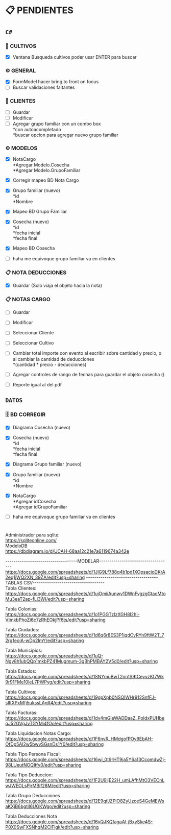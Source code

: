 # 📋 PENDIENTES



<!-- ============================================
INSTRUCCIONES DE USO:
Cambiar [ ] por [x]
============================================ -->

## `C#`

### 🌱 CULTIVOS
- [X] Ventana Busqueda cultivos poder usar ENTER para buscar

### ⚙️ GENERAL
- [X] FormModel hacer bring to front on focus
- [ ] Buscar validaciones faltantes

### 👥 CLIENTES
- [ ] Guardar
- [ ] Modificar
- [ ] Agregar grupo familiar con un combo box<br>
      *con autoacompletado<br>
      *buscar opcion para agregar nuevo grupo familiar <br>
      
### ⚙️ MODELOS 
- [X] NotaCargo <br>
      *Agregar Modelo.Cosecha<br>
      *Agregar Modelo.GrupoFamiliar<br>
- [X] Corregir mapeo BD  Nota Cargo
- [X] Grupo familiar (nuevo)<br>
      *id<br>
      *Nombre<br>
- [X] Mapeo BD Grupo Familiar
- [X] Cosecha (nuevo)<br>
      *id<br>
      *fecha inicial<br>
      *fecha final<br>
- [X] Mapeo BD Cosecha
- [ ] haha me equivoque grupo familiar va en clientes


### 📋 NOTA DEDUCCIONES
- [X] Guardar (Solo viaja el objeto hacia la nota)

### 📋 NOTAS CARGO
- [ ] Guardar
- [ ] Modificar
- [ ] Seleccionar Cliente
- [ ] Seleccionar Cultivo
- [ ] Cambiar total importe con evento al escribir sobre cantidad y precio, o al cambiar la cantidad de deducciones<br>
      *(cantidad * precio - deducciones)<br>
- [ ] Agregar controles de rango de fechas para guardar el objeto cosecha ()
- [ ] Reporte igual al del pdf


## `DATOS`

### 🗄️ BD CORREGIR
- [X] Diagrama Cosecha (nuevo)
- [X] Cosecha (nuevo)<br>
      *id<br>
      *fecha inicial<br>
      *fecha final<br>
- [X] Diagrama Grupo familiar (nuevo)
- [X] Grupo familiar (nuevo)<br>
      *id<br>
      *Nombre<br>
- [X] NotaCargo <br>
      *Agregar idCosecha<br>
      *Agregar idGrupoFamiliar<br>
- [ ] haha me equivoque grupo familiar va en clientes



# 

Administrador para sqlite:<br>
https://sqliteonline.com/<br>
ModeloDB<br>
https://dbdiagram.io/d/UCAH-68aa12c21e7a6119674a342e<br>

-----------------------------------MODELAR-----------------------------------<br>
https://docs.google.com/spreadsheets/d/1JlG9Lf788q4b1pd1XOpsacioDKrA2eq1jWQ2XN_39ZA/edit?usp=sharing
-----------------------------------TABLAS CSV-----------------------------------<br>
Tabla Clientes:<br>
https://docs.google.com/spreadsheets/d/1ujOmiiAunwv1DWnFvgzgGtaoMtoMu3eaT2ap-fLl3WI/edit?usp=sharing

Tabla Colonias:<br>
https://docs.google.com/spreadsheets/d/1o1PGGTzIzXGH8I2hi-VImkbPhoZi6c7zRhEOkjPf6ts/edit?usp=sharing

Tabla Ciudades:<br>
https://docs.google.com/spreadsheets/d/1d6q6r8ES3P1jqdCvRYn9ftW2T_72rg1eojA-wDp2ImY/edit?usp=sharing

Tabla Municipios:<br>
https://docs.google.com/spreadsheets/d/1uQ-Ngv8h1ubQQp1mkbPZ41Mugmum-3gBhPMBAY2V5d0/edit?usp=sharing

Tabla Estados:<br>
https://docs.google.com/spreadsheets/d/1SNYmuBwT2nn1S9tCeyvzKt7Wk9r91FMe10leL7PWPyg/edit?usp=sharing

Tabla Cultivos:<br>
https://docs.google.com/spreadsheets/d/19gpXpb0NSQlWHr912SnfFJ-sIItXPxMfj5ukssLAgR4/edit?usp=sharing

Tabla Facturas:<br>
https://docs.google.com/spreadsheets/d/1dv4mGIeWADDaaZ_PoIdxPUHbeqJ52GVgJvTGYMi4fOo/edit?usp=sharing

Tabla Liquidacion Notas Cargo:<br>
https://docs.google.com/spreadsheets/d/1F6nvR_HMdgofPOy9EbAH-OfDp5Al2w5bwvSGsnDs1Y0/edit?usp=sharing

Tabla Tipo Persona Fiscal:<br>
https://docs.google.com/spreadsheets/d/16wj_0t9rHT9ja5Y6a13CcomdwZj-98LUeutNOQItfy0/edit?usp=sharing

Tabla Tipo Deduccion:<br>
https://docs.google.com/spreadsheets/d/1F2U9ljE22H_umLAfhMtO3VECnLwJWEOLsPjrMBif28M/edit?usp=sharing

Tabla Grupo Deducciones<br>
https://docs.google.com/spreadsheets/d/12E9qfJZPlO8ZyUzoeS4GeMEWsaKXjB6bgtiI6UGKWgo/edit?usp=sharing

Tabla Deducciones Nota<br>
https://docs.google.com/spreadsheets/d/16vQJKQfagaAl-jBxySke4S-P0X0SwFXSNhqM2CIFlgk/edit?usp=sharing
<br>
